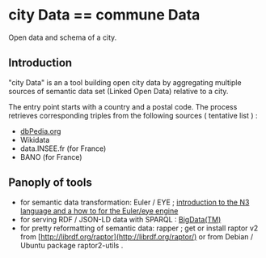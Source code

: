 # city Data == commune Data
Open data and schema of a city.

## Introduction
"city Data" is an a tool building open city data by aggregating 
multiple sources of semantic data set (Linked Open Data) relative to a city.

The entry point starts with a country and a postal code.
The process retrieves corresponding triples from the following sources ( tentative list ) :
- [dbPedia.org](http://dbPedia.org)
- Wikidata
- data.INSEE.fr (for France)
- BANO (for France)

 ## Panoply of tools
- for semantic data transformation: Euler / EYE ; [introduction to the N3 language and a how to for the Euler/eye engine](http://svn.code.sf.net/p/eulergui/code/trunk/eulergui/html/N3_introduction.xhtml)
- for serving RDF / JSON-LD data with SPARQL : [BigData(TM)](http://BigData.com)
- for pretty reformatting of semantic data: rapper ; get or install raptor v2 from [http://librdf.org/raptor](http://librdf.org/raptor/) or from Debian / Ubuntu package raptor2-utils .

